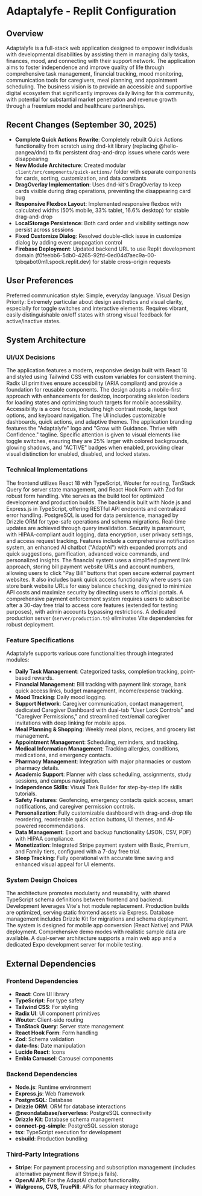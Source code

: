 # Adaptalyfe - Replit Configuration

## Overview
Adaptalyfe is a full-stack web application designed to empower individuals with developmental disabilities by assisting them in managing daily tasks, finances, mood, and connecting with their support network. The application aims to foster independence and improve quality of life through comprehensive task management, financial tracking, mood monitoring, communication tools for caregivers, meal planning, and appointment scheduling. The business vision is to provide an accessible and supportive digital ecosystem that significantly improves daily living for this community, with potential for substantial market penetration and revenue growth through a freemium model and healthcare partnerships.

## Recent Changes (September 30, 2025)
- **Complete Quick Actions Rewrite**: Completely rebuilt Quick Actions functionality from scratch using dnd-kit library (replacing @hello-pangea/dnd) to fix persistent drag-and-drop issues where cards were disappearing
- **New Module Architecture**: Created modular `client/src/components/quick-actions/` folder with separate components for cards, sorting, customization, and data constants
- **DragOverlay Implementation**: Uses dnd-kit's DragOverlay to keep cards visible during drag operations, preventing the disappearing card bug
- **Responsive Flexbox Layout**: Implemented responsive flexbox with calculated widths (50% mobile, 33% tablet, 16.6% desktop) for stable drag-and-drop
- **LocalStorage Persistence**: Both card order and visibility settings now persist across sessions
- **Fixed Customize Dialog**: Resolved double-click issue in customize dialog by adding event propagation control
- **Firebase Deployment**: Updated backend URL to use Replit development domain (f0feebb6-5db0-4265-92fd-0ed04d7aec9a-00-tpbqabot0m1.spock.replit.dev) for stable cross-origin requests

## User Preferences
Preferred communication style: Simple, everyday language.
Visual Design Priority: Extremely particular about design aesthetics and visual clarity, especially for toggle switches and interactive elements. Requires vibrant, easily distinguishable on/off states with strong visual feedback for active/inactive states.

## System Architecture

### UI/UX Decisions
The application features a modern, responsive design built with React 18 and styled using Tailwind CSS with custom variables for consistent theming. Radix UI primitives ensure accessibility (ARIA compliant) and provide a foundation for reusable components. The design adopts a mobile-first approach with enhancements for desktop, incorporating skeleton loaders for loading states and optimizing touch targets for mobile accessibility. Accessibility is a core focus, including high contrast mode, large text options, and keyboard navigation. The UI includes customizable dashboards, quick actions, and adaptive themes. The application branding features the "Adaptalyfe" logo and "Grow with Guidance. Thrive with Confidence." tagline. Specific attention is given to visual elements like toggle switches, ensuring they are 25% larger with colored backgrounds, glowing shadows, and "ACTIVE" badges when enabled, providing clear visual distinction for enabled, disabled, and locked states.

### Technical Implementations
The frontend utilizes React 18 with TypeScript, Wouter for routing, TanStack Query for server state management, and React Hook Form with Zod for robust form handling. Vite serves as the build tool for optimized development and production builds. The backend is built with Node.js and Express.js in TypeScript, offering RESTful API endpoints and centralized error handling. PostgreSQL is used for data persistence, managed by Drizzle ORM for type-safe operations and schema migrations. Real-time updates are achieved through query invalidation. Security is paramount, with HIPAA-compliant audit logging, data encryption, user privacy settings, and access request tracking. Features include a comprehensive notification system, an enhanced AI chatbot ("AdaptAI") with expanded prompts and quick suggestions, gamification, advanced voice commands, and personalized insights. The financial system uses a simplified payment link approach, storing bill payment website URLs and account numbers, allowing users to click "Pay Bill" buttons that open secure external payment websites. It also includes bank quick access functionality where users can store bank website URLs for easy balance checking, designed to minimize API costs and maximize security by directing users to official portals. A comprehensive payment enforcement system requires users to subscribe after a 30-day free trial to access core features (extended for testing purposes), with admin accounts bypassing restrictions. A dedicated production server (`server/production.ts`) eliminates Vite dependencies for robust deployment.

### Feature Specifications
Adaptalyfe supports various core functionalities through integrated modules:
- **Daily Task Management**: Categorized tasks, completion tracking, point-based rewards.
- **Financial Management**: Bill tracking with payment link storage, bank quick access links, budget management, income/expense tracking.
- **Mood Tracking**: Daily mood logging.
- **Support Network**: Caregiver communication, contact management, dedicated Caregiver Dashboard with dual-tab "User Lock Controls" and "Caregiver Permissions," and streamlined text/email caregiver invitations with deep linking for mobile apps.
- **Meal Planning & Shopping**: Weekly meal plans, recipes, and grocery list management.
- **Appointment Management**: Scheduling, reminders, and tracking.
- **Medical Information Management**: Tracking allergies, conditions, medications, and emergency contacts.
- **Pharmacy Management**: Integration with major pharmacies or custom pharmacy details.
- **Academic Support**: Planner with class scheduling, assignments, study sessions, and campus navigation.
- **Independence Skills**: Visual Task Builder for step-by-step life skills tutorials.
- **Safety Features**: Geofencing, emergency contacts quick access, smart notifications, and caregiver permission controls.
- **Personalization**: Fully customizable dashboard with drag-and-drop tile reordering, reorderable quick action buttons, UI themes, and AI-powered recommendations.
- **Data Management**: Export and backup functionality (JSON, CSV, PDF) with HIPAA compliance.
- **Monetization**: Integrated Stripe payment system with Basic, Premium, and Family tiers, configured with a 7-day free trial.
- **Sleep Tracking**: Fully operational with accurate time saving and enhanced visual appeal for UI elements.

### System Design Choices
The architecture promotes modularity and reusability, with shared TypeScript schema definitions between frontend and backend. Development leverages Vite's hot module replacement. Production builds are optimized, serving static frontend assets via Express. Database management includes Drizzle Kit for migrations and schema deployment. The system is designed for mobile app conversion (React Native) and PWA deployment. Comprehensive demo modes with realistic sample data are available. A dual-server architecture supports a main web app and a dedicated Expo development server for mobile testing.

## External Dependencies

### Frontend Dependencies
- **React**: Core UI library
- **TypeScript**: For type safety
- **Tailwind CSS**: For styling
- **Radix UI**: UI component primitives
- **Wouter**: Client-side routing
- **TanStack Query**: Server state management
- **React Hook Form**: Form handling
- **Zod**: Schema validation
- **date-fns**: Date manipulation
- **Lucide React**: Icons
- **Embla Carousel**: Carousel components

### Backend Dependencies
- **Node.js**: Runtime environment
- **Express.js**: Web framework
- **PostgreSQL**: Database
- **Drizzle ORM**: ORM for database interactions
- **@neondatabase/serverless**: PostgreSQL connectivity
- **Drizzle Kit**: Database schema management
- **connect-pg-simple**: PostgreSQL session storage
- **tsx**: TypeScript execution for development
- **esbuild**: Production bundling

### Third-Party Integrations
- **Stripe**: For payment processing and subscription management (includes alternative payment flow if Stripe.js fails).
- **OpenAI API**: For the AdaptAI chatbot functionality.
- **Walgreens, CVS, TruePill**: APIs for pharmacy integration.